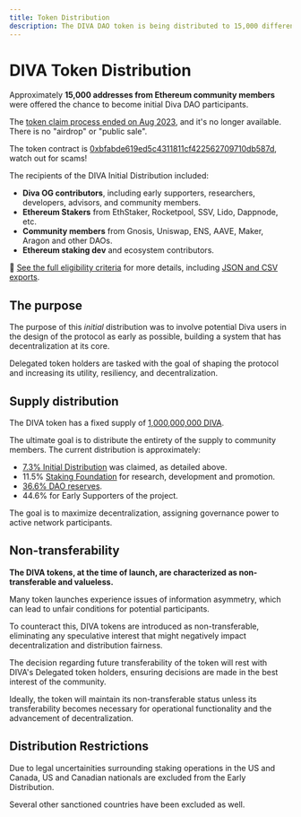 ```yaml
---
title: Token Distribution
description: The DIVA DAO token is being distributed to 15,000 different addresses from Ethereum ecosystem participants
---
```


# DIVA Token Distribution

Approximately **15,000 addresses from Ethereum community members** were offered the chance to become initial Diva DAO participants.

The [token claim process ended on Aug 2023](https://dune.com/kevinzzz/diva-airdrop-claim), and it's no longer available. There is no "airdrop" or "public sale".

The token contract is [0xbfabde619ed5c4311811cf422562709710db587d](https://etherscan.io/token/0xbfabde619ed5c4311811cf422562709710db587d), watch out for scams!

The recipients of the DIVA Initial Distribution included:

- **Diva OG contributors**, including early supporters, researchers, developers, advisors, and community members.
- **Ethereum Stakers** from EthStaker, Rocketpool, SSV, Lido, Dappnode, etc.
- **Community members** from Gnosis, Uniswap, ENS, AAVE, Maker, Aragon and other DAOs.
- **Ethereum staking dev** and ecosystem contributors.

📝 [See the full eligibility criteria](https://github.com/divastaking/claim) for more details, including [JSON and CSV exports](https://github.com/divastaking/claim/tree/main/files).

## The purpose

The purpose of this *initial* distribution was to involve potential Diva users in the design of the protocol as early as possible, building a system that has decentralization at its core.

Delegated token holders are tasked with the goal of shaping the protocol and increasing its utility, resiliency, and decentralization.

## Supply distribution

The DIVA token has a fixed supply of [1,000,000,000 DIVA](https://etherscan.io/token/0xbfabde619ed5c4311811cf422562709710db587d).

The ultimate goal is to distribute the entirety of the supply to community members. The current distribution is approximately:

- [7.3% Initial Distribution](https://dune.com/kevinzzz/diva-airdrop-claim) was claimed, as detailed above.
- 11.5% [Staking Foundation](foundation) for research, development and promotion.
- [36.6% DAO reserves](https://etherscan.io/token/0xbfabde619ed5c4311811cf422562709710db587d?a=0x4ebb20995b6264b4b1e25f4473a4636cdb6a9790).
- 44.6% for Early Supporters of the project.

The goal is to maximize decentralization, assigning governance power to active network participants.

## Non-transferability

**The DIVA tokens, at the time of launch, are characterized as non-transferable and valueless.**

Many token launches experience issues of information asymmetry, which can lead to unfair conditions for potential participants.

To counteract this, DIVA tokens are introduced as non-transferable, eliminating any speculative interest that might negatively impact decentralization and distribution fairness.

The decision regarding future transferability of the token will rest with DIVA's Delegated token holders, ensuring decisions are made in the best interest of the community.

Ideally, the token will maintain its non-transferable status unless its transferability becomes necessary for operational functionality and the advancement of decentralization.

## Distribution Restrictions

Due to legal uncertainities surrounding staking operations in the US and Canada, US and Canadian nationals are excluded from the Early Distribution.

Several other sanctioned countries have been excluded as well.